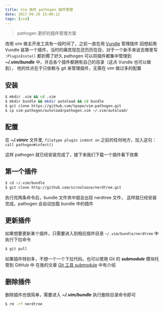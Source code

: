 ```yaml
---
title: Vim 插件 pathogen 插件管理
date: 2017-09-20 15:00:12
tags: [vim]
---
```


> pathogen 更好的插件管理方案

<!-- more -->
改用 vim 做主开发工具有一段时间了，之前一直在用 [Vundle](https://github.com/VundleVim/Vundle.vim) 管理插件
回想起用 Vundle 装第一个插件，当时的痛苦现在还历历在目，对于一个新手来说去哪里写 `:PluginInstall` 都折腾了好久
pathogen 可以将插件都集中管理到 ***~/.vim/bundle*** 中，并且各个插件都拥有自己的目录（这点 Vundle 也可以做到），
他的优点在于只依赖与 git 来管理插件，无需在 vim 做过多的配置

## 安装
```bash
$ mkdir .vim && cd .vim
$ mkdir bundle && mkdir autoload && cd bundle
$ git clone https://github.com/tpope/vim-pathogen.git
$ cp vim-pathogen/autoload/pathogen.vim ~/.vim/autoload/
```

## 配置
在 ***~/.vimrc*** 文件里, `filetype plugin indent on` 之前的任何地方，加入这句：`call pathogen#infect()`

这样 pathogen 就已经安装完成了，接下来我们下载一个插件看下效果

## 第一个插件
```bash
$ cd ~/.vim/bundle
$ git clone http://github.com/scrooloose/nerdtree.git
```
执行完两条命令后，bundle 文件夹中就会出现 nerdtree 文件，
这样就已经安装完成，pathogen 会自动加载 bundle 中的插件

## 更新插件
如果想要更新某个插件，只需要进入到相应插件目录 `~/.vim/bundle/nerdtree` 中执行下拉命令
```bash
$ git pull
```
如果插件特别多，不想一个一个下拉代码，也可以使用 Git 的 ***submodule*** 模块托管到 GitHub 中
在我的文章 [Git 工具 submodule](/2017/09/19/git-submodule) 中有介绍

## 删除插件
删除插件也很简单，需要进入 ***~/.vim/bundle*** 执行删除目录命令即可
```bash
$ rm -rf nerdtree
```
